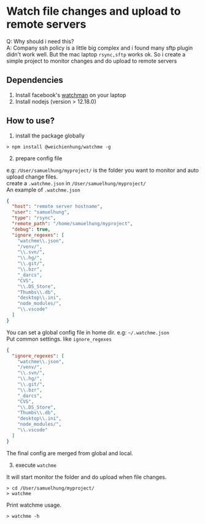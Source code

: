 # Watch file changes and upload to remote servers

Q: Why should i need this?  
A: Company ssh policy is a little big complex and i found many sftp plugin didn't work well. But the mac laptop `rsync,sftp` works ok. So i create a simple project to monitor changes and do upload to remote servers

## Dependencies

1. Install facebook's [watchman](https://facebook.github.io/watchman/) on your laptop
2. Install nodejs (version > 12.18.0)

## How to use?

1. install the package globally

```shell
> npm install @weichienhung/watchme -g
```

2. prepare config file

e.g: `/User/samuelhung/myproject/` is the folder you want to monitor and auto upload change files.  
create a `.watchme.json` in `/User/samuelhung/myproject/`  
An example of `.watchme.json`

```json
{
  "host": "remote server hostname",
  "user": "samuelhung",
  "type": "rsync",
  "remote_path": "/home/samuelhung/myproject",
  "debug": true,
  "ignore_regexes": [
    "watchme\\.json",
    "/venv/",
    "\\.svn/",
    "\\.hg/",
    "\\.git/",
    "\\.bzr",
    "_darcs",
    "CVS",
    "\\.DS_Store",
    "Thumbs\\.db",
    "desktop\\.ini",
    "node_modules/",
    "\\.vscode"
  ]
}
```

You can set a global config file in home dir. e.g: `~/.watchme.json`  
Put common settings. like `ignore_regexes`

```json
{
  "ignore_regexes": [
    "watchme\\.json",
    "/venv/",
    "\\.svn/",
    "\\.hg/",
    "\\.git/",
    "\\.bzr",
    "_darcs",
    "CVS",
    "\\.DS_Store",
    "Thumbs\\.db",
    "desktop\\.ini",
    "node_modules/",
    "\\.vscode"
  ]
}
```

The final config are merged from global and local.

3. execute `watchme`

It will start monitor the folder and do upload when file changes.

```shell
> cd /User/samuelhung/myproject/
> watchme
```

Print watchme usage.

```shell
> watchme -h
```
